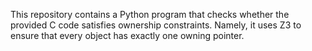 This repository contains a Python program that checks whether the provided C code satisfies ownership constraints. Namely, it uses Z3 to ensure that every object has exactly one owning pointer.
